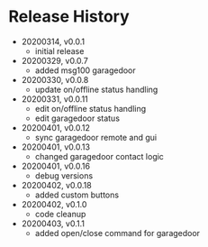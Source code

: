 # Release History

* 20200314, v0.0.1
	* initial release
* 20200329, v0.0.7
	* added msg100 garagedoor
* 20200330, v0.0.8
	* update on/offline status handling
* 20200331, v0.0.11
	* edit on/offline status handling
	* edit garagedoor status
* 20200401, v0.0.12
	* sync garagedoor remote and gui
* 20200401, v0.0.13
	* changed garagedoor contact logic
* 20200401, v0.0.16
	* debug versions
* 20200402, v0.0.18
	* added custom buttons
* 20200402, v0.1.0
	* code cleanup
* 20200403, v0.1.1
	* added open/close command for garagedoor
